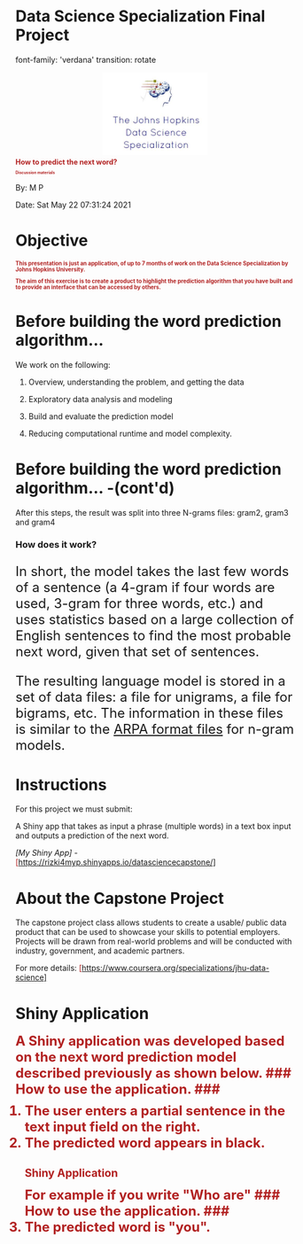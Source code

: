 <style>

/* slide titles */
.section .reveal .state-background {
background: white;
}
.section .reveal p {
font-family: Verdana, Arial, Helvetica, sans-serif;
color: black;
text-align:right; width:100%;
line-height: 0.1em;
#margin-top: 70px;
}
.section .reveal h1, .section .reveal h2, .section {
font-family: Verdana, Arial, Helvetica, sans-serif;
color: firebrick ;
margin-top: 0px;
}
.reveal pre code {
	font-family: Verdana, Arial, Helvetica, sans-serif;
  background-color: black;
  color: green;
  font-size: 40px;
  #position: fixed; top: 90%;
  #text-align:center; width:100%;
  }
.reveal h3 { 
  font-size: 65px;
  color: firebrick  ;
}

/* heading for slides with two hashes ## */
.reveal .slides section .slideContent h2 {
   font-size: 37px;
   font-weight: bold;
   color: green;
}

/* ordered and unordered list styles */
.reveal ul, 
.reveal ol {
    font-size: 37px;
    color: black;
    list-style-type: square;
  
  .reveal h1, .reveal h2, .reveal h3 {
  word-wrap: normal;
  -moz-hyphens: none;
  }

</style>
Data Science Specialization Final Project
========================================================
font-family: 'verdana'
transition: rotate
<center>
<img src="JohnsHopkins.jpg" height="150px" style="background-color:transparent; border:0px; box-shadow:none;"></img>
</center>

<span style="color:firebrick; font-weight:bold; font-size:0.9em"> 
How to predict the next word?    
</span>

<span style="color:firebrick; font-weight:bold; font-size:0.5em"> 

Discussion materials

</span>

By: M P

Date: Sat May 22 07:31:24 2021




Objective
========================================================



<span style="color:firebrick; font-weight:bold; font-size:0.7em">

This presentation is just an application, of up to 7 months of work on the Data Science Specialization by Johns Hopkins University. 

The aim of this exercise is to create a product to highlight the prediction algorithm that you have built and to provide an interface that can be accessed by others. 

</span>

Before building the word prediction algorithm...
========================================================
We work on the following:

1. Overview, understanding the problem, and getting the data

2. Exploratory data analysis and modeling

3. Build and evaluate the prediction model

4. Reducing computational runtime and model complexity.


Before building the word prediction algorithm... -(cont'd)
========================================================
After this steps, the result was split into three N-grams files: gram2, gram3
and  gram4 
### How does it work?
<font size="5">
  
<p>In short, the model takes the last few words of a sentence (a 4-gram if four words are used, 3-gram for three words, etc.) and uses statistics based on a large collection of English sentences to find the most probable next word, given that set of sentences.</p> 

<p>
The resulting language model is stored in a set of data files: a file for unigrams, a file for bigrams, etc. The information in these files is similar to the <a href="http://www.speech.sri.com/projects/srilm/manpages/ngram-format.5.html">ARPA format files</a> for n-gram models.
</p>
</font>
  


Instructions
========================================================

For this project we must submit: 


A Shiny app that takes as input a phrase (multiple words) in a text box input and outputs a prediction of the next word.

*[My Shiny App]* -  
<span style="color:firebrick">
[https://rizki4myp.shinyapps.io/datasciencecapstone/]
 </span>






About the Capstone Project
========================================================

The capstone project class allows students to create a usable/ public data product that can be used to showcase your skills to potential employers. Projects will be drawn from real-world problems and will be conducted with industry, government, and academic partners.

For more details: 
<span style="color:firebrick">
[https://www.coursera.org/specializations/jhu-data-science]
 </span>


Shiny Application
========================================================

<span style="color:firebrick; font-weight:bold;font-size:0.7em">
<font size="5">
A Shiny application was developed based on the next word prediction model described previously as shown below. 
###  How to use the application. ###

<ol>
<li> The user enters a partial sentence in the <strong>text input field</strong> on the right.</li>
<li> The <strong>predicted word</strong> appears in black. </li>
</font>
</span>




Shiny Application
========================================================

<span style="color:firebrick; font-weight:bold;font-size:0.7em">
<font size="5">
For example if you write "Who are"
<font size="5">
###  How to use the application. ###


<li> The <strong>predicted word</strong> is "you". </li>
</font>
